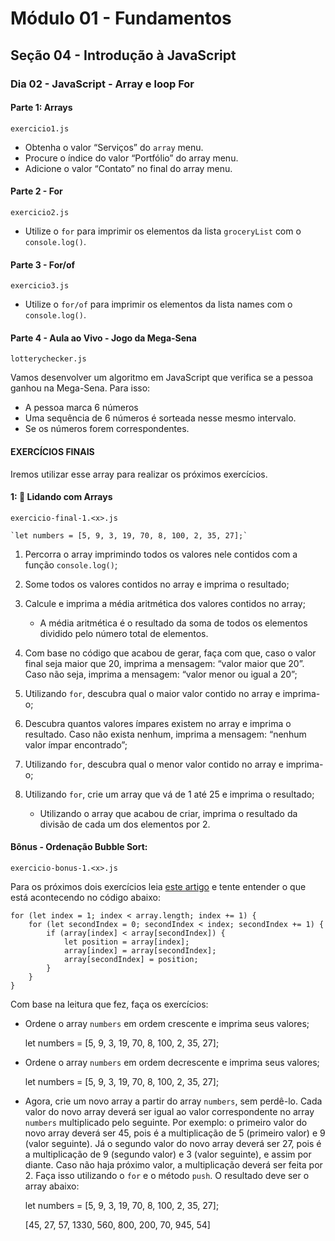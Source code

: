# Módulo 01 - Fundamentos
## Seção 04 - Introdução à JavaScript
### Dia 02 - JavaScript - Array e loop For

#### Parte 1: Arrays

    exercicio1.js

- Obtenha o valor “Serviços” do `array` menu.
- Procure o índice do valor “Portfólio” do array menu.
- Adicione o valor “Contato” no final do array menu.

#### Parte 2 - For

    exercicio2.js

- Utilize o `for` para imprimir os elementos da lista `groceryList` com o `console.log()`.

#### Parte 3 - For/of

    exercicio3.js

- Utilize o `for/of` para imprimir os elementos da lista names com o `console.log()`.

#### Parte 4 - Aula ao Vivo - Jogo da Mega-Sena

    lotterychecker.js

Vamos desenvolver um algoritmo em JavaScript que verifica se a pessoa ganhou na Mega-Sena.
Para isso:
- A pessoa marca 6 números
- Uma sequência de 6 números é sorteada nesse mesmo intervalo.
- Se os números forem correspondentes.

#### EXERCÍCIOS FINAIS

Iremos utilizar esse array para realizar os próximos exercícios.

#### 1: 🚀 Lidando com Arrays

    exercicio-final-1.<x>.js

    `let numbers = [5, 9, 3, 19, 70, 8, 100, 2, 35, 27];`

1. Percorra o array imprimindo todos os valores nele contidos com a função `console.log()`;

2. Some todos os valores contidos no array e imprima o resultado;

3. Calcule e imprima a média aritmética dos valores contidos no array;
    - A média aritmética é o resultado da soma de todos os elementos dividido pelo número total de elementos.

4. Com base no código que acabou de gerar, faça com que, caso o valor final seja maior que 20, imprima a mensagem: “valor maior que 20”. Caso não seja, imprima a mensagem: “valor menor ou igual a 20”;

5. Utilizando `for`, descubra qual o maior valor contido no array e imprima-o;

6. Descubra quantos valores ímpares existem no array e imprima o resultado. Caso não exista nenhum, imprima a mensagem: “nenhum valor ímpar encontrado”;

7. Utilizando `for`, descubra qual o menor valor contido no array e imprima-o;

8. Utilizando `for`, crie um array que vá de 1 até 25 e imprima o resultado;
    - Utilizando o array que acabou de criar, imprima o resultado da divisão de cada um dos elementos por 2.

#### Bônus - Ordenação Bubble Sort:

    exercicio-bonus-1.<x>.js

Para os próximos dois exercícios leia [este artigo](http://devfuria.com.br/logica-de-programacao/introducao-ao-algoritmo-de-ordenacao-bubble-sort/) e tente entender o que está acontecendo no código abaixo:

    for (let index = 1; index < array.length; index += 1) {
        for (let secondIndex = 0; secondIndex < index; secondIndex += 1) {
            if (array[index] < array[secondIndex]) {
                let position = array[index];
                array[index] = array[secondIndex];
                array[secondIndex] = position;
            }
        }
    }

Com base na leitura que fez, faça os exercícios:

- Ordene o array `numbers` em ordem crescente e imprima seus valores;

    let numbers = [5, 9, 3, 19, 70, 8, 100, 2, 35, 27];

- Ordene o array `numbers` em ordem decrescente e imprima seus valores;

    let numbers = [5, 9, 3, 19, 70, 8, 100, 2, 35, 27];

- Agora, crie um novo array a partir do array `numbers`, sem perdê-lo. Cada valor do novo array deverá ser igual ao valor correspondente no array `numbers` multiplicado pelo seguinte. Por exemplo: o primeiro valor do novo array deverá ser 45, pois é a multiplicação de 5 (primeiro valor) e 9 (valor seguinte). Já o segundo valor do novo array deverá ser 27, pois é a multiplicação de 9 (segundo valor) e 3 (valor seguinte), e assim por diante. Caso não haja próximo valor, a multiplicação deverá ser feita por 2. Faça isso utilizando o `for` e o método `push`. O resultado deve ser o array abaixo:

    let numbers = [5, 9, 3, 19, 70, 8, 100, 2, 35, 27];

    [45, 27, 57, 1330, 560, 800, 200, 70, 945, 54]